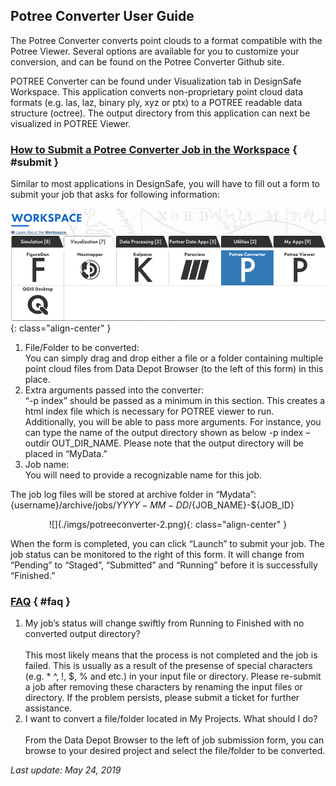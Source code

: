 ## Potree Converter User Guide

The Potree Converter converts point clouds to a format compatible with the Potree Viewer. Several options are available for you to customize your conversion, and can be found on the Potree Converter Github site.

POTREE Converter can be found under Visualization tab in DesignSafe Workspace. This application converts non-proprietary point cloud data formats (e.g. las, laz, binary ply, xyz or ptx) to a POTREE readable data structure (octree). The output directory from this application can next be visualized in POTREE Viewer.

### [How to Submit a Potree Converter Job in the Workspace](#submit) { #submit }

Similar to most applications in DesignSafe, you will have to fill out a form to submit your job that asks for following information:

![](./imgs/potreeconverter-1.png){: class="align-center" }

<ol>
<li>File/Folder to be converted:<br>
	You can simply drag and drop either a file or a folder containing multiple point cloud files from Data Depot Browser (to the left of this form) in this place.</li>
<li>Extra arguments passed into the converter:<br>
	“-p index” should be passed as a minimum in this section. This creates a html index file which is necessary for POTREE viewer to run. Additionally, you will be able to pass more arguments. For instance, you can type the name of the output directory shown as below -p index –outdir OUT_DIR_NAME. Please note that the output directory will be placed in “MyData.”</li>
<li>Job name:<br>
	You will need to provide a recognizable name for this job.</li>
</ol>

The job log files will be stored at archive folder in “Mydata”: {username}/archive/jobs/${YYYY-MM-DD}/${JOB_NAME}-${JOB_ID}

<center>![](./imgs/potreeconverter-2.png){: class="align-center" }</center>

When the form is completed, you can click “Launch” to submit your job. The job status can be monitored to the right of this form. It will change from “Pending” to “Staged”, “Submitted” and “Running” before it is successfully “Finished.”

### [FAQ](#faq) { #faq }

<ol>
<li>My job’s status will change swiftly from Running to Finished with no converted output directory?<br>
	 <br>
	This most likely means that the process is not completed and the job is failed. This is usually as a result of the presense of special characters (e.g. &#42; ^, !, $, % and etc.) in your input file or directory. Please re-submit a job after removing these characters by renaming the input files or directory. If the problem persists, please submit a ticket for further assistance.</li>
<li>I want to convert a file/folder located in My Projects. What should I do?<br>
	 <br>
	From the Data Depot Browser to the left of job submission form, you can browse to your desired project and select the file/folder to be converted.</li>
</ol>

<em>Last update: May 24, 2019</em>

